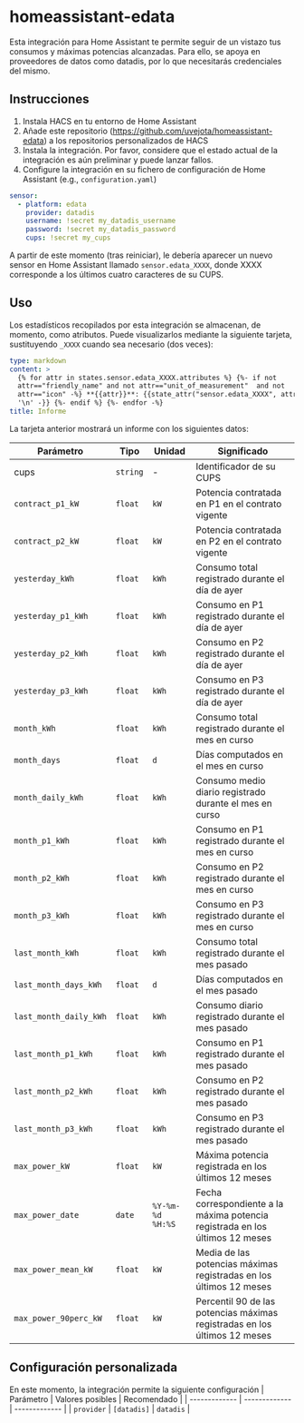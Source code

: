 # homeassistant-edata
Esta integración para Home Assistant te permite seguir de un vistazo tus consumos y máximas potencias alcanzadas. Para ello, se apoya en proveedores de datos como datadis, por lo que necesitarás credenciales del mismo. 

## Instrucciones

1. Instala HACS en tu entorno de Home Assistant
2. Añade este repositorio (https://github.com/uvejota/homeassistant-edata) a los repositorios personalizados de HACS
3. Instala la integración. Por favor, considere que el estado actual de la integración es aún preliminar y puede lanzar fallos.
4. Configure la integración en su fichero de configuración de Home Assistant (e.g., `configuration.yaml`)
``` yaml
sensor:
  - platform: edata
    provider: datadis
    username: !secret my_datadis_username 
    password: !secret my_datadis_password 
    cups: !secret my_cups
```

A partir de este momento (tras reiniciar), le debería aparecer un nuevo sensor en Home Assistant llamado `sensor.edata_XXXX`, donde XXXX corresponde a los últimos cuatro caracteres de su CUPS. 

## Uso

Los estadísticos recopilados por esta integración se almacenan, de momento, como atributos. Puede visualizarlos mediante la siguiente tarjeta, sustituyendo `_XXXX` cuando sea necesario (dos veces):
``` yaml
type: markdown
content: >
  {% for attr in states.sensor.edata_XXXX.attributes %} {%- if not
  attr=="friendly_name" and not attr=="unit_of_measurement"  and not
  attr=="icon" -%} **{{attr}}**: {{state_attr("sensor.edata_XXXX", attr)}} {{-
  '\n' -}} {%- endif %} {%- endfor -%}
title: Informe
```

La tarjeta anterior mostrará un informe con los siguientes datos:

| Parámetro | Tipo | Unidad | Significado |
| ------------- | ------------- | ------------- | ------------- |
| cups | `string` | - | Identificador de su CUPS |
| `contract_p1_kW` | `float` | `kW` | Potencia contratada en P1 en el contrato vigente |
| `contract_p2_kW` | `float` | `kW` | Potencia contratada en P2 en el contrato vigente |
| `yesterday_kWh` | `float` | `kWh` | Consumo total registrado durante el día de ayer |
| `yesterday_p1_kWh` | `float` | `kWh` | Consumo en P1 registrado durante el día de ayer |
| `yesterday_p2_kWh` | `float` | `kWh` | Consumo en P2 registrado durante el día de ayer |
| `yesterday_p3_kWh` | `float` | `kWh` | Consumo en P3 registrado durante el día de ayer |
| `month_kWh` | `float` | `kWh` | Consumo total registrado durante el mes en curso |
| `month_days` | `float` | `d` | Días computados en el mes en curso |
| `month_daily_kWh` | `float` | `kWh` | Consumo medio diario registrado durante el mes en curso |
| `month_p1_kWh` | `float` | `kWh` | Consumo en P1 registrado durante el mes en curso |
| `month_p2_kWh` | `float` | `kWh` | Consumo en P2 registrado durante el mes en curso |
| `month_p3_kWh` | `float` | `kWh` | Consumo en P3 registrado durante el mes en curso |
| `last_month_kWh` | `float` | `kWh` | Consumo total registrado durante el mes pasado |
| `last_month_days_kWh` | `float` | `d` | Días computados en el mes pasado |
| `last_month_daily_kWh` | `float` | `kWh` | Consumo diario registrado durante el mes pasado |
| `last_month_p1_kWh` | `float` | `kWh` | Consumo en P1 registrado durante el mes pasado |
| `last_month_p2_kWh` | `float` | `kWh` | Consumo en P2 registrado durante el mes pasado |
| `last_month_p3_kWh` | `float` | `kWh` | Consumo en P3 registrado durante el mes pasado |
| `max_power_kW` | `float` | `kW` | Máxima potencia registrada en los últimos 12 meses |
| `max_power_date` | `date` | `%Y-%m-%d %H:%S` | Fecha correspondiente a la máxima potencia registrada en los últimos 12 meses |
| `max_power_mean_kW` | `float` | `kW` | Media de las potencias máximas registradas en los últimos 12 meses |
| `max_power_90perc_kW` | `float` | `kW` | Percentil 90 de las potencias máximas registradas en los últimos 12 meses |

## Configuración personalizada
En este momento, la integración permite la siguiente configuración
| Parámetro | Valores posibles | Recomendado |
| ------------- | ------------- | ------------- |
| `provider`  | `[datadis]` | `datadis` |